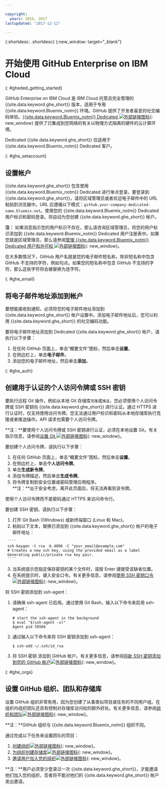 ```yaml
---

copyright:
  years: 2016, 2017
lastupdated: "2017-12-12"

---
```


{:shortdesc: .shortdesc}
{:new_window: target="_blank"}

# 开始使用 GitHub Enterprise on IBM Cloud
{: #gheded_getting_started}

GitHub Enterprise on IBM Cloud 是 IBM Cloud 托管且完全管理的 {{site.data.keyword.ghe_short}} 版本，适用于专用 {{site.data.keyword.Bluemix_notm}} 环境。GitHub 提供了开发者喜爱的社交编码体验。[{{site.data.keyword.Bluemix_notm}} Dedicated ![外部链接图标](../../icons/launch-glyph.svg "外部链接图标")](/docs/dedicated/index.html#dedicated){: new_window} 提供了已集成到您网络的有关以物理方式隔离的硬件的云计算环境。

Dedicated {{site.data.keyword.ghe_short}} 仅适用于 {{site.data.keyword.Bluemix_notm}} Dedicated 客户。

{: #ghe_setaccount}
## 设置帐户

{{site.data.keyword.ghe_short}} 包含使用 {{site.data.keyword.Bluemix_notm}} Dedicated 进行单点登录。要登录到 {{site.data.keyword.ghe_short}}，请将区域管理员或者欢迎电子邮件中的 URL 粘贴到浏览器中。URL 应遵循以下模式：`github.your-company-dedicated-name.bluemix.net`。使用您的 {{site.data.keyword.Bluemix_notm}} Dedicated 用户标识和密码登录。将自动为您创建 {{site.data.keyword.ghe_short}} 帐户。

**注：** 如果消息指示您的用户标识不存在，那么请咨询区域管理员，将您的用户标识添加到 {{site.data.keyword.Bluemix_notm}} Dedicated 用户注册表中。如果您就是区域管理员，那么请参阅[管理 {{site.data.keyword.Bluemix_notm}} Dedicated 用户和许可权 ![外部链接图标](../../icons/launch-glyph.svg "外部链接图标")](/docs/admin/index.html#oc_useradmin){: new_window}。

在大多数情况下，GitHub 用户名就是您的电子邮件短名称，除非短名称中包含 GitHub 不支持的字符，例如句点。如果您的短名称中包含 GitHub 不支持的字符，那么这些字符将会被替换为连字符。     

{: #ghe_email}
## 将电子邮件地址添加到帐户

要想能接收到通知，必须将您的电子邮件地址添加到 {{site.data.keyword.ghe_short}} 帐户设置中。添加电子邮件地址后，您可以利用 {{site.data.keyword.ghe_short}} 的社交编码功能。    

要将电子邮件地址添加到 Dedicated {{site.data.keyword.ghe_short}} 帐户，请执行以下步骤：    
1. 在任何 GitHub 页面上，单击“概要文件”图标，然后单击**设置**。    
2. 在侧边栏上，单击**电子邮件**。    
3. 添加您的电子邮件地址，然后单击**添加**。        

{: #ghe_auth}
## 创建用于认证的个人访问令牌或 SSH 密钥

要执行远程 Git 操作，例如从本地 Git 存储库`克隆`或`推送`，您必须使用个人访问令牌或 SSH 密钥向 {{site.data.keyword.ghe_short}} 进行认证。通过 HTTPS 进行认证时，仅支持使用访问令牌。您无法通过用户标识和密码从本地存储库执行克隆或者推送操作。API 请求也需要个人访问令牌。

**注：**要使用个人访问令牌或 SSH 密钥进行认证，必须在本地设置 Git。有关指示信息，请参阅[设置 Git ![外部链接图标](../../icons/launch-glyph.svg "外部链接图标")](https://help.github.com/enterprise/user/articles/set-up-git/){: new_window}。    

要创建个人访问令牌，请执行以下步骤：    
   1. 在任何 GitHub 页面上，单击“概要文件”图标，然后单击**设置**。    
   2. 在侧边栏上，单击**个人访问令牌**。   
   3. 单击**生成新令牌**。
   4. 添加令牌描述，然后单击**生成令牌**。
   5. 将令牌复制到安全位置或密码管理应用程序。    
     **注：**出于安全考虑，离开此页面后，将无法再看到该令牌。    

使用个人访问令牌而不是密码通过 HTTPS 来访问命令行。


要创建 SSH 密钥，请执行以下步骤：
   1. 打开 Git Bash ((Windows) 或新终端窗口 (Linux 和 Mac)。    
   2. 粘贴以下文本，替换已添加到 {{site.data.keyword.ghe_short}} 帐户的电子邮件地址：

     ````
     ssh-keygen -t rsa -b 4096 -C "your_email@example.com"
     # Creates a new ssh key, using the provided email as a label
     Generating public/private rsa key pair.
     ````

   3. 当系统提示您指定保存密钥的某个文件时，请按 Enter 键接受该缺省位置。
   4. 在系统提示时，键入安全口令。有关更多信息，请参阅[使用 SSH 密钥口令![外部链接图标](../../icons/launch-glyph.svg "外部链接图标")](https://help.github.com/enterprise/user/articles/working-with-ssh-key-passphrases/){: new_window}。   

将 SSH 密钥添加到 ssh-agent：    
   1. 请确保 ssh-agent 已启用。通过使用 Git Bash，输入以下命令来启用 ssh-agent：
      ````
      # start the ssh-agent in the background
      $ eval "$(ssh-agent -s)"
      Agent pid 59566
      ````    

   2. 通过输入以下命令来将 SSH 密钥添加到 ssh-agent：    
      ````
      $ ssh-add ~/.ssh/id_rsa
      ````    
   3. 将 SSH 密钥 添加到 GitHub 帐户。有关更多信息，请参阅[将新 SSH 密钥添加到您的 GitHub 帐户![外部链接图标](../../icons/launch-glyph.svg "外部链接图标")](https://help.github.com/enterprise/user/articles/adding-a-new-ssh-key-to-your-github-account/){: new_window}。    


{: #ghe_orgs}
## 设置 GitHub 组织、团队和存储库    

设置 GitHub 组织非常有用，因为您创建了从事类似项目或任务的不同用户组。在组织内组织团队还具有控制对存储库访问权的额外好处。有关更多信息，请参阅[组织和团队![外部链接图标](../../icons/launch-glyph.svg "外部链接图标")](https://help.github.com/enterprise/admin/guides/user-management/organizations-and-teams/){: new_window}。

**注：**GitHub 组织与 {{site.data.keyword.Bluemix_notm}} 组织不同。

通过完成以下任务来设置团队的项目：

   1. [创建组织![外部链接图标](../../icons/launch-glyph.svg "外部链接图标")](https://help.github.com/enterprise/user/articles/creating-a-new-organization-account/){: new_window}。
   2. [为组织创建存储库![外部链接图标](../../icons/launch-glyph.svg "External link icon")](https://help.github.com/enterprise/user/articles/create-a-repo/){: new_window}。
   3. [邀请用户加入您的组织![外部链接图标](../../icons/launch-glyph.svg "External link icon")](https://help.github.com/articles/inviting-users-to-join-your-organization/){: new_window}。

  **注：**用户必须至少登录过一次 {{site.data.keyword.ghe_short}}，才能邀请他们加入您的组织，否者将不能对他们的 {{site.data.keyword.ghe_short}} 帐户发出邀请。

<!-- ### Getting support
To get answers now, submit questions to [Stack Overflow ![External link icon](../../icons/launch-glyph.svg "External link icon")](http://stackoverflow.com/questions/ask?tags=ibm-bluemix_github-enterprise){: new_window}.

For more support, use these resources:    
   1. Complete the form at 
   [IBM Cloud Support Portal![External link icon](../../icons/launch-glyph.svg "External link icon")](https://ibm.biz/bluemixsupport) 
   2. Submit a new ticket through the 
   [Client Success Portal![External link icon](../../icons/launch-glyph.svg "External link icon")](
   https://support.ibmcloud.com/ics/support/mylogin.asp?login=bluemix). -->
